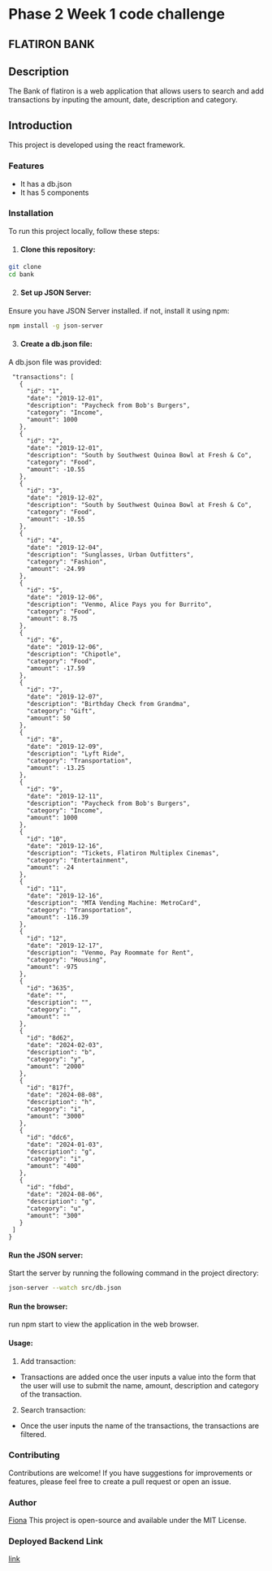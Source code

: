 # Phase 2 Week 1 code challenge
## FLATIRON BANK

## Description
The Bank of flatiron is a web application that allows users to search and add transactions by inputing the amount, date, description and category.

## Introduction
This project is developed using the react framework.

### Features
- It has a db.json 
- It has 5 components

### Installation
To run this project locally, follow these steps:

1. #### Clone this repository:
```bash
git clone
cd bank
```
2. #### Set up JSON Server:

Ensure you have JSON Server installed. if not, install it using npm:

```bash
npm install -g json-server
```

3. #### Create a db.json file:
 A db.json file was provided:

 ```{
  "transactions": [
    {
      "id": "1",
      "date": "2019-12-01",
      "description": "Paycheck from Bob's Burgers",
      "category": "Income",
      "amount": 1000
    },
    {
      "id": "2",
      "date": "2019-12-01",
      "description": "South by Southwest Quinoa Bowl at Fresh & Co",
      "category": "Food",
      "amount": -10.55
    },
    {
      "id": "3",
      "date": "2019-12-02",
      "description": "South by Southwest Quinoa Bowl at Fresh & Co",
      "category": "Food",
      "amount": -10.55
    },
    {
      "id": "4",
      "date": "2019-12-04",
      "description": "Sunglasses, Urban Outfitters",
      "category": "Fashion",
      "amount": -24.99
    },
    {
      "id": "5",
      "date": "2019-12-06",
      "description": "Venmo, Alice Pays you for Burrito",
      "category": "Food",
      "amount": 8.75
    },
    {
      "id": "6",
      "date": "2019-12-06",
      "description": "Chipotle",
      "category": "Food",
      "amount": -17.59
    },
    {
      "id": "7",
      "date": "2019-12-07",
      "description": "Birthday Check from Grandma",
      "category": "Gift",
      "amount": 50
    },
    {
      "id": "8",
      "date": "2019-12-09",
      "description": "Lyft Ride",
      "category": "Transportation",
      "amount": -13.25
    },
    {
      "id": "9",
      "date": "2019-12-11",
      "description": "Paycheck from Bob's Burgers",
      "category": "Income",
      "amount": 1000
    },
    {
      "id": "10",
      "date": "2019-12-16",
      "description": "Tickets, Flatiron Multiplex Cinemas",
      "category": "Entertainment",
      "amount": -24
    },
    {
      "id": "11",
      "date": "2019-12-16",
      "description": "MTA Vending Machine: MetroCard",
      "category": "Transportation",
      "amount": -116.39
    },
    {
      "id": "12",
      "date": "2019-12-17",
      "description": "Venmo, Pay Roommate for Rent",
      "category": "Housing",
      "amount": -975
    },
    {
      "id": "3635",
      "date": "",
      "description": "",
      "category": "",
      "amount": ""
    },
    {
      "id": "8d62",
      "date": "2024-02-03",
      "description": "b",
      "category": "y",
      "amount": "2000"
    },
    {
      "id": "817f",
      "date": "2024-08-08",
      "description": "h",
      "category": "i",
      "amount": "3000"
    },
    {
      "id": "ddc6",
      "date": "2024-01-03",
      "description": "g",
      "category": "i",
      "amount": "400"
    },
    {
      "id": "fdbd",
      "date": "2024-08-06",
      "description": "g",
      "category": "u",
      "amount": "300"
    }
  ]
}
```
#### Run the JSON server:
Start the server by running the following command in the project directory:

```bash
json-server --watch src/db.json
```

#### Run the browser:
run npm start to view the application in the web browser.

#### Usage:
1. Add transaction:
- Transactions are added once the user inputs a value into the form that the user will use to submit the name, amount, description and category of the transaction.

2. Search transaction:
- Once the user inputs the name of the
transactions, the transactions are filtered.

### Contributing
Contributions are welcome! If you have suggestions for improvements or features, please feel free to create a pull request or open an issue.

### Author
[Fiona](https://github.com/mburufiona)
This project is open-source and available under the MIT License.

### Deployed Backend Link
[link]()



